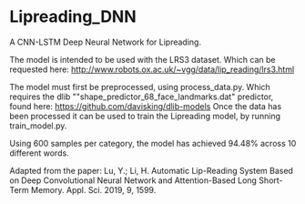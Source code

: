 # Lipreading_DNN
A CNN-LSTM Deep Neural Network for Lipreading.

The model is intended to be used with the LRS3 dataset. Which can be requested here: http://www.robots.ox.ac.uk/~vgg/data/lip_reading/lrs3.html

The model must first be preprocessed, using process_data.py. Which requires the dlib ""shape_predictor_68_face_landmarks.dat" predictor, found here: https://github.com/davisking/dlib-models
Once the data has been processed it can be used to train the Lipreading model, by running train_model.py.

Using 600 samples per category, the model has achieved 94.48% across 10 different words.

Adapted from the paper: Lu, Y.; Li, H. Automatic Lip-Reading System Based on Deep Convolutional Neural Network and Attention-Based Long Short-Term Memory. Appl. Sci. 2019, 9, 1599. 
